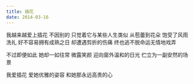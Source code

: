 ```yaml
---
title: 插花
date: 2014-03-16
---
```


我越来越爱上插花
不因别的
只觉着它与某些人生类似<!--more-->
从苞蕾到花朵
饱受了风雨洗礼
好不容易拥有成熟之日
却遭遇剪折的伤痛
终也逃不脱命运无情地戏弄

不过即便如此
她却一如往常
微露笑颜
迎向窗外温和的日光
伫立为一副安然的场景

我爱插花
爱她优雅的姿容
和她那永远高贵的心